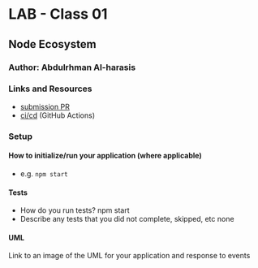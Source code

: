 # LAB - Class 01

## Node Ecosystem

### Author: Abdulrhman Al-harasis

### Links and Resources

- [submission PR]()
- [ci/cd]() (GitHub Actions)

### Setup


#### How to initialize/run your application (where applicable)

- e.g. `npm start`

#### Tests

- How do you run tests?
    npm start
- Describe any tests that you did not complete, skipped, etc
    none

#### UML

Link to an image of the UML for your application and response to events

